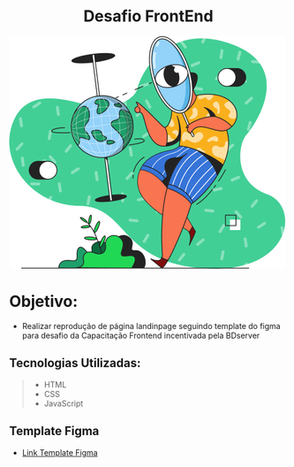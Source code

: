 <h1 align="center">Desafio FrontEnd</h1>

<img src="./src/assets/images/svg.png">

Objetivo:
=========
* Realizar reprodução de página landinpage seguindo template do figma para desafio da Capacitação Frontend incentivada pela BDserver

Tecnologias Utilizadas:
-----------------------
> * HTML
> * CSS
> * JavaScript

Template Figma
----------------------
- [Link Template Figma](https://www.figma.com/design/Yb9IBH56g7T1hdIyZ3BMNO/Desafios---CodeLab?node-id=4261-2&node-type=canvas&t=2sGQ0CDrU1XLg3Th-0)
